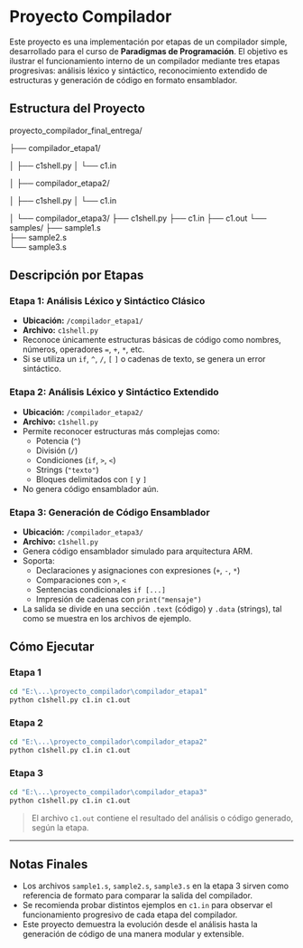 # Proyecto Compilador

Este proyecto es una implementación por etapas de un compilador simple, desarrollado para el curso de **Paradigmas de Programación**. 
El objetivo es ilustrar el funcionamiento interno de un compilador mediante tres etapas progresivas: análisis léxico y sintáctico, reconocimiento 
extendido de estructuras y generación de código en formato ensamblador.

##  Estructura del Proyecto


proyecto_compilador_final_entrega/

├── compilador_etapa1/

│    ├── c1shell.py
│    └── c1.in

│
├── compilador_etapa2/

│    ├── c1shell.py 
│    └── c1.in

│
└── compilador_etapa3/
    ├── c1shell.py
    ├── c1.in
    ├── c1.out
    └── samples/
        ├── sample1.s    
        ├── sample2.s    
        └── sample3.s
        


## Descripción por Etapas

###  Etapa 1: Análisis Léxico y Sintáctico Clásico

- **Ubicación:** `/compilador_etapa1/`
- **Archivo:** `c1shell.py`
- Reconoce únicamente estructuras básicas de código como nombres, números, operadores `=`, `+`, `*`, etc.
- Si se utiliza un `if`, `^`, `/`, `[` `]` o cadenas de texto, se genera un error sintáctico.


###  Etapa 2: Análisis Léxico y Sintáctico Extendido

- **Ubicación:** `/compilador_etapa2/`
- **Archivo:** `c1shell.py`
- Permite reconocer estructuras más complejas como:
  - Potencia (`^`)
  - División (`/`)
  - Condiciones (`if`, `>`, `<`)
  - Strings (`"texto"`)
  - Bloques delimitados con `[` y `]`
- No genera código ensamblador aún.


###  Etapa 3: Generación de Código Ensamblador

- **Ubicación:** `/compilador_etapa3/`
- **Archivo:** `c1shell.py`
- Genera código ensamblador simulado para arquitectura ARM.
- Soporta:
  - Declaraciones y asignaciones con expresiones (`+`, `-`, `*`)
  - Comparaciones con `>`, `<`
  - Sentencias condicionales `if [...]`
  - Impresión de cadenas con `print("mensaje")`
- La salida se divide en una sección `.text` (código) y `.data` (strings), tal como se muestra en los archivos de ejemplo.



##  Cómo Ejecutar

### Etapa 1
```bash
cd "E:\...\proyecto_compilador\compilador_etapa1"
python c1shell.py c1.in c1.out
```

### Etapa 2
```bash
cd "E:\...\proyecto_compilador\compilador_etapa2"
python c1shell.py c1.in c1.out
```

### Etapa 3
```bash
cd "E:\...\proyecto_compilador\compilador_etapa3"
python c1shell.py c1.in c1.out
```

> El archivo `c1.out` contiene el resultado del análisis o código generado, según la etapa.

---

##  Notas Finales

- Los archivos `sample1.s`, `sample2.s`, `sample3.s` en la etapa 3 sirven como referencia de formato para comparar la salida del compilador.
- Se recomienda probar distintos ejemplos en `c1.in` para observar el funcionamiento progresivo de cada etapa del compilador.
- Este proyecto demuestra la evolución desde el análisis hasta la generación de código de una manera modular y extensible.


